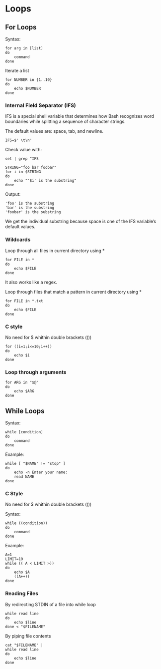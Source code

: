 # Loops

## For Loops

Syntax:

```
for arg in [list]
do
    command
done
```

Iterate a list

```
for NUMBER in {1..10}
do
    echo $NUMBER
done
```

### Internal Field Separator (IFS)

IFS is a special shell variable that determines how Bash recognizes word boundaries while splitting a sequence of character strings.

The default values are: space, tab, and newline.

```
IFS=$' \t\n'
```

Check value with:

```
set | grep ^IFS
```

```
STRING="foo bar foobar"
for i in $STRING
do
    echo "'$i' is the substring"
done
```

Output:

```
'foo' is the substring
'bar' is the substring
'foobar' is the substring
```

We get the individual substring because space is one of the IFS variable’s default values.

### Wildcards

Loop through all files in current directory using \*

```
for FILE in *
do
    echo $FILE
done
```

It also works like a regex.

Loop through files that match a pattern in current directory using \*

```
for FILE in *.txt
do
    echo $FILE
done
```

### C style

No need for $ whithin double brackets (())

```
for ((i=1;i<=10;i++))
do
    echo $i
done
```

### Loop through arguments

```
for ARG in "$@"
do
    echo $ARG
done
```

## While Loops

Syntax:

```
while [condition]
do
    command
done
```

Example:

```
while [ "$NAME" != "stop" ]
do
    echo -n Enter your name:
    read NAME
done
```

### C Style

No need for $ whithin double brackets (())

Syntax:

```
while ((condition))
do
    command
done
```

Example:

```
A=1
LIMIT=10
while (( A < LIMIT >))
do
    echo $A
    ((A++))
done
```

### Reading Files

By redirecting STDIN of a file into while loop

```
while read line
do
    echo $line
done < "$FILENAME"
```

By piping file contents

```
cat "$FILENAME" |
while read line
do
    echo $line
done
```
